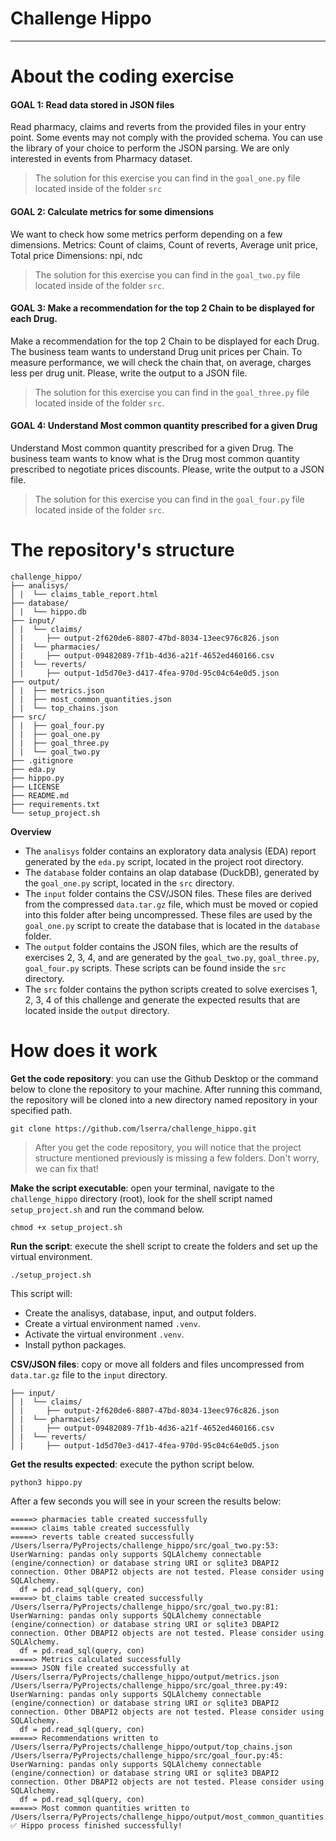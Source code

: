 # Challenge Hippo 
____________________

# About the coding exercise
#### GOAL 1: Read data stored in JSON files
Read pharmacy, claims and reverts from the provided files in your entry point.
Some events may not comply with the provided schema. You can use the library of your choice to perform the JSON parsing.
We are only interested in events from Pharmacy dataset.

> The solution for this exercise you can find in the `goal_one.py` file located inside of the folder `src`

#### GOAL 2: Calculate metrics for some dimensions
We want to check how some metrics perform depending on a few dimensions.
Metrics: Count of claims, Count of reverts, Average unit price, Total price
Dimensions: npi, ndc

> The solution for this exercise you can find in the `goal_two.py` file located inside of the folder `src`.

#### GOAL 3: Make a recommendation for the top 2 Chain to be displayed for each Drug.
Make a recommendation for the top 2 Chain to be displayed for each Drug.
The business team wants to understand Drug unit prices per Chain.
To measure performance, we will check the chain that, on average, charges less
per drug unit. Please, write the output to a JSON file.

> The solution for this exercise you can find in the `goal_three.py` file located inside of the folder `src`.

#### GOAL 4: Understand Most common quantity prescribed for a given Drug
Understand Most common quantity prescribed for a given Drug.
The business team wants to know what is the Drug most common quantity
prescribed to negotiate prices discounts. Please, write the output to a JSON file.

> The solution for this exercise you can find in the `goal_four.py` file located inside of the folder `src`.

# The repository's structure

```text
challenge_hippo/
├── analisys/
│ |  └── claims_table_report.html
├── database/
│ |  └── hippo.db
├── input/
│ |  └── claims/
│ |     ├── output-2f620de6-8807-47bd-8034-13eec976c826.json
│ |  └── pharmacies/
│ |     ├── output-09482089-7f1b-4d36-a21f-4652ed460166.csv
│ |  └── reverts/
│ |     ├── output-1d5d70e3-d417-4fea-970d-95c04c64e0d5.json
├── output/
│ |  ├── metrics.json
│ |  ├── most_common_quantities.json
│ |  └── top_chains.json
├── src/
│ |  ├── goal_four.py
│ |  ├── goal_one.py
│ |  ├── goal_three.py
│ |  └── goal_two.py
├── .gitignore
├── eda.py
├── hippo.py
├── LICENSE
├── README.md
├── requirements.txt
└── setup_project.sh
```

**Overview**
- The `analisys` folder contains an exploratory data analysis (EDA) report generated by the `eda.py` script, located in the project root directory.
- The `database` folder contains an olap database (DuckDB), generated by the `goal_one.py` script, located in the `src` directory.
- The `input` folder contains the CSV/JSON files. These files are derived from the compressed `data.tar.gz` file, which must be moved or copied into this folder after being uncompressed. These files are used by the `goal_one.py` script to create the database that is located in the `database` folder.
- The `output` folder contains the JSON files, which are the results of exercises 2, 3, 4, and are generated by the `goal_two.py`, `goal_three.py`, `goal_four.py` scripts. These scripts can be found inside the `src` directory.
- The `src` folder contains the python scripts created to solve exercises 1, 2, 3, 4 of this challenge and generate the expected results that are located inside the `output` directory.

# How does it work

**Get the code repository**: you can use the Github Desktop or the command below to clone the repository to your machine. 
After running this command, the repository will be cloned into a new directory named repository in your specified path.

```shell
git clone https://github.com/lserra/challenge_hippo.git
```

> After you get the code repository, you will notice that the project structure mentioned previously is missing a few folders. Don't worry, we can fix that!  

**Make the script executable**: open your terminal, navigate to the `challenge_hippo` directory (root), look for the shell script named `setup_project.sh` and run the command below.

```shell
chmod +x setup_project.sh
```

**Run the script**: execute the shell script to create the folders and set up the virtual environment.

```shell
./setup_project.sh
```

This script will:

- Create the analisys, database, input, and output folders.
- Create a virtual environment named `.venv`.
- Activate the virtual environment `.venv`.
- Install python packages.

**CSV/JSON files**: copy or move all folders and files uncompressed from `data.tar.gz` file to the `input` directory.

```text
├── input/
│ |  └── claims/
│ |     ├── output-2f620de6-8807-47bd-8034-13eec976c826.json
│ |  └── pharmacies/
│ |     ├── output-09482089-7f1b-4d36-a21f-4652ed460166.csv
│ |  └── reverts/
│ |     ├── output-1d5d70e3-d417-4fea-970d-95c04c64e0d5.json
```

**Get the results expected**: execute the python script below.

```shell
python3 hippo.py
```

After a few seconds you will see in your screen the results below:

```text
=====> pharmacies table created successfully
=====> claims table created successfully
=====> reverts table created successfully
/Users/lserra/PyProjects/challenge_hippo/src/goal_two.py:53: UserWarning: pandas only supports SQLAlchemy connectable (engine/connection) or database string URI or sqlite3 DBAPI2 connection. Other DBAPI2 objects are not tested. Please consider using SQLAlchemy.
  df = pd.read_sql(query, con)
=====> bt_claims table created successfully
/Users/lserra/PyProjects/challenge_hippo/src/goal_two.py:81: UserWarning: pandas only supports SQLAlchemy connectable (engine/connection) or database string URI or sqlite3 DBAPI2 connection. Other DBAPI2 objects are not tested. Please consider using SQLAlchemy.
  df = pd.read_sql(query, con)
=====> Metrics calculated successfully
=====> JSON file created successfully at /Users/lserra/PyProjects/challenge_hippo/output/metrics.json
/Users/lserra/PyProjects/challenge_hippo/src/goal_three.py:49: UserWarning: pandas only supports SQLAlchemy connectable (engine/connection) or database string URI or sqlite3 DBAPI2 connection. Other DBAPI2 objects are not tested. Please consider using SQLAlchemy.
  df = pd.read_sql(query, con)
=====> Recommendations written to /Users/lserra/PyProjects/challenge_hippo/output/top_chains.json
/Users/lserra/PyProjects/challenge_hippo/src/goal_four.py:45: UserWarning: pandas only supports SQLAlchemy connectable (engine/connection) or database string URI or sqlite3 DBAPI2 connection. Other DBAPI2 objects are not tested. Please consider using SQLAlchemy.
  df = pd.read_sql(query, con)
=====> Most common quantities written to /Users/lserra/PyProjects/challenge_hippo/output/most_common_quantities.json
✅ Hippo process finished successfully!
```

